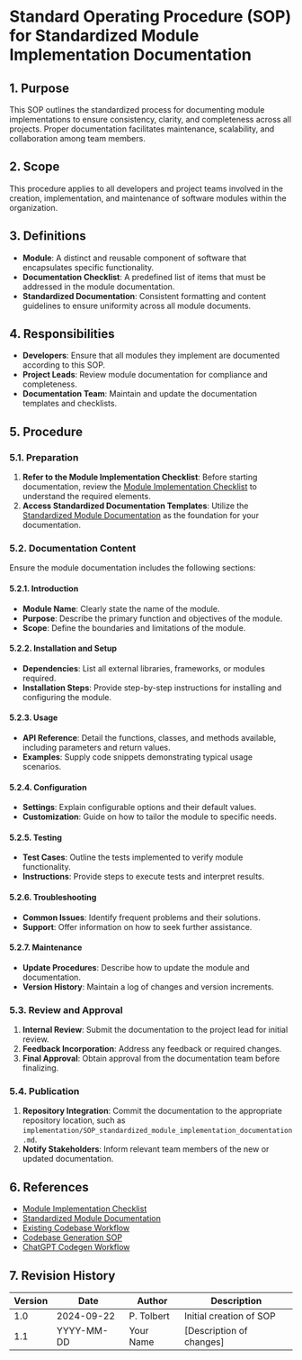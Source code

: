 # Standard Operating Procedure (SOP) for Standardized Module Implementation Documentation

## 1. Purpose
This SOP outlines the standardized process for documenting module implementations to ensure consistency, clarity, and completeness across all projects. Proper documentation facilitates maintenance, scalability, and collaboration among team members.

## 2. Scope
This procedure applies to all developers and project teams involved in the creation, implementation, and maintenance of software modules within the organization.

## 3. Definitions
- **Module**: A distinct and reusable component of software that encapsulates specific functionality.
- **Documentation Checklist**: A predefined list of items that must be addressed in the module documentation.
- **Standardized Documentation**: Consistent formatting and content guidelines to ensure uniformity across all module documents.

## 4. Responsibilities
- **Developers**: Ensure that all modules they implement are documented according to this SOP.
- **Project Leads**: Review module documentation for compliance and completeness.
- **Documentation Team**: Maintain and update the documentation templates and checklists.

## 5. Procedure

### 5.1. Preparation
1. **Refer to the Module Implementation Checklist**: Before starting documentation, review the [Module Implementation Checklist](implementation/SOP_module_implementation_documentation.md) to understand the required elements.
2. **Access Standardized Documentation Templates**: Utilize the [Standardized Module Documentation](modules/SOP_standardized_module_documentation.md) as the foundation for your documentation.

### 5.2. Documentation Content
Ensure the module documentation includes the following sections:

#### 5.2.1. Introduction
- **Module Name**: Clearly state the name of the module.
- **Purpose**: Describe the primary function and objectives of the module.
- **Scope**: Define the boundaries and limitations of the module.

#### 5.2.2. Installation and Setup
- **Dependencies**: List all external libraries, frameworks, or modules required.
- **Installation Steps**: Provide step-by-step instructions for installing and configuring the module.

#### 5.2.3. Usage
- **API Reference**: Detail the functions, classes, and methods available, including parameters and return values.
- **Examples**: Supply code snippets demonstrating typical usage scenarios.

#### 5.2.4. Configuration
- **Settings**: Explain configurable options and their default values.
- **Customization**: Guide on how to tailor the module to specific needs.

#### 5.2.5. Testing
- **Test Cases**: Outline the tests implemented to verify module functionality.
- **Instructions**: Provide steps to execute tests and interpret results.

#### 5.2.6. Troubleshooting
- **Common Issues**: Identify frequent problems and their solutions.
- **Support**: Offer information on how to seek further assistance.

#### 5.2.7. Maintenance
- **Update Procedures**: Describe how to update the module and documentation.
- **Version History**: Maintain a log of changes and version increments.

### 5.3. Review and Approval
1. **Internal Review**: Submit the documentation to the project lead for initial review.
2. **Feedback Incorporation**: Address any feedback or required changes.
3. **Final Approval**: Obtain approval from the documentation team before finalizing.

### 5.4. Publication
1. **Repository Integration**: Commit the documentation to the appropriate repository location, such as `implementation/SOP_standardized_module_implementation_documentation.md`.
2. **Notify Stakeholders**: Inform relevant team members of the new or updated documentation.

## 6. References
- [Module Implementation Checklist](implementation/SOP_module_implementation_documentation.md)
- [Standardized Module Documentation](modules/SOP_standardized_module_documentation.md)
- [Existing Codebase Workflow](workflow/existing_codebase_workflow.md)
- [Codebase Generation SOP](workflow/codebase_generation_sop.md)
- [ChatGPT Codegen Workflow](workflow/chatgpt_codegen_workflow.md)

## 7. Revision History

| Version | Date       | Author       | Description              |
|---------|------------|--------------|--------------------------|
| 1.0     | 2024-09-22 | P. Tolbert   | Initial creation of SOP  |
| 1.1     | YYYY-MM-DD | Your Name    | [Description of changes] |
